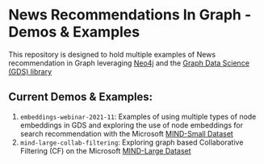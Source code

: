 # News Recommendations In Graph - Demos & Examples
This repository is designed to hold multiple examples of News recommendation in Graph leveraging [Neo4j](https://neo4j.com/)
and the [Graph Data Science (GDS) library](https://neo4j.com/docs/graph-data-science/current/)

## Current Demos & Examples:
1. `embeddings-webinar-2021-11`: Examples of using multiple types of node embeddings in GDS and exploring the use of 
node embeddings for search recommendation with the Microsoft [MIND-Small Dataset](https://msnews.github.io/#:~:text=name%20this%20dataset-,MIND-small,-.%20The%20training%20and)
2. `mind-large-collab-filtering`: Exploring graph based Collaborative Filtering (CF) on the Microsoft 
[MIND-Large Dataset](https://msnews.github.io/)


